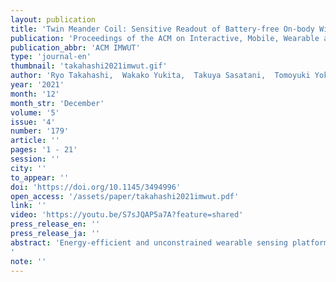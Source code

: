 ```yaml
---
layout: publication
title: 'Twin Meander Coil: Sensitive Readout of Battery-free On-body Wireless Sensors Using Body-scale Meander Coils'
publication: 'Proceedings of the ACM on Interactive, Mobile, Wearable and Ubiquitous Technologies'
publication_abbr: 'ACM IMWUT'
type: 'journal-en'
thumbnail: 'takahashi2021imwut.gif'
author: 'Ryo Takahashi,  Wakako Yukita,  Takuya Sasatani,  Tomoyuki Yokota,  Takao Someya,  and Yoshihiro Kawahara'
year: '2021'
month: '12'
month_str: 'December'
volume: '5'
issue: '4'
number: '179'
article: ''
pages: '1 - 21'
session: ''
city: ''
to_appear: ''
doi: 'https://doi.org/10.1145/3494996'
open_access: '/assets/paper/takahashi2021imwut.pdf'
link: ''
video: 'https://youtu.be/S7sJQAP5a7A?feature=shared'
press_release_en: ''
press_release_ja: ''
abstract: 'Energy-efficient and unconstrained wearable sensing platforms are essential for ubiquitous healthcare and activity monitoring applications. This paper presents Twin Meander Coil for wirelessly connecting battery-free on-body sensors to a textile-based reader knitted into clothing. This connection is based on passive inductive telemetry (PIT), wherein an external reader coil collects data from passive sensor coils via the magnetic field. In contrast to standard active sensing techniques, PIT does not require the reader to power up the sensors. Thus, the reader can be fabricated using a lossy conductive thread and industrial knitting machines. Furthermore, the sensors can superimpose information such as ID, touch, rotation, and pressure on its frequency response. However, conventional PIT technology needs a strong coupling between the reader and the sensor, requiring the reader to be small to the same extent as the sensors'' size. Thus, applying this technology to body-scale sensing systems is challenging. To enable body-scale readout, Twin Meander Coil enhances the sensitivity of PIT technology by dividing the body-scale meander-shaped reader coils into two parts and integrating them so that they support the readout of each other. To demonstrate its feasibility, we built a prototype with a knitting machine, evaluated its sensing ability, and demonstrated several applications.'
note: ''
---
```


